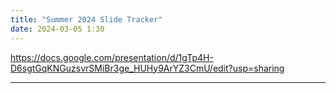 ```yaml
---
title: "Summer 2024 Slide Tracker"
date: 2024-03-05 1:30
---
```


https://docs.google.com/presentation/d/1gTp4H-D6sgtGqKNGuzsvrSMiBr3ge_HUHy9ArYZ3CmU/edit?usp=sharing

----------
